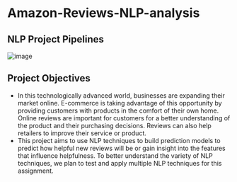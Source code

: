 # Amazon-Reviews-NLP-analysis

## NLP Project Pipelines
![image](https://github.com/SimonLim03/Amazon-Reviews-NLP-analysis/assets/150989115/17b57112-cce6-41c3-b20b-40e0585a23b7)

## Project Objectives
- In this technologically advanced world, businesses are expanding their market online. E-commerce is taking advantage of this opportunity by providing customers with products in the comfort of their own home.
  Online reviews are important for customers for a better understanding of the product and their purchasing decisions. Reviews can also help retailers to improve their service or product.
- This project aims to use NLP techniques to build prediction models to predict how helpful new reviews will be or gain insight into the features that influence helpfulness.
  To better understand the variety of NLP techniques, we plan to test and apply multiple NLP techniques for this assignment.
